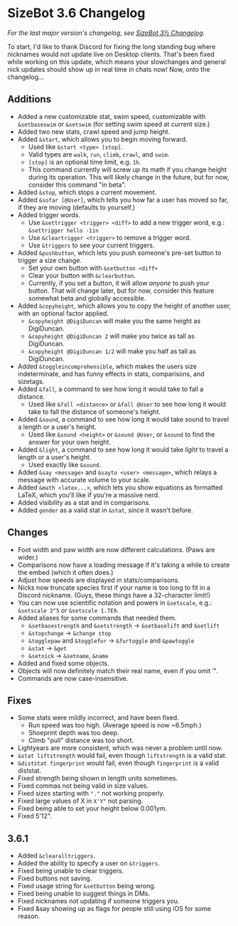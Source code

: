 # SizeBot 3.6 Changelog

*For the last major version's changelog, see [SizeBot 3½ Changelog](https://github.com/sizedev/SizeBot/blob/master/changelogs/3.5.md).*

To start, I'd like to thank Discord for fixing the long standing bug where nicknames would not update live on Desktop clients. That's been fixed while working on this update, which means your slowchanges and general nick updates should show up in real time in chats now! Now, onto the changelog...

## Additions

- Added a new customizable stat, swim speed, customizable with `&setbaseswim` or `&setswim` (for setting swim speed at current size.)
- Added two new stats, crawl speed and jump height.
- Added `&start`, which allows you to begin moving forward.
  - Used like `&start <type> [stop]`.
  - Valid types are `walk`, `run`, `climb`, `crawl`, and `swim`.
  - `[stop]` is an optional time limit, e.g. `1h`.
  - This command currently will screw up its math if you change height during its operation. This will likely change in the future, but for now, consider this command "in beta".
- Added `&stop`, which stops a current movement.
- Added `&sofar [@User]`, which tells you how far a user has moved so far, if they are moving (defaults to yourself.)
- Added trigger words.
  - Use `&settrigger <trigger> <diff>` to add a new trigger word, e.g.: `&settrigger hello -1in`
  - Use `&cleartrigger <trigger>` to remove a trigger word.
  - Use `&triggers` to see your current triggers.
- Added `&pushbutton`, which lets you push someone's pre-set button to trigger a size change.
  - Set your own button with `&setbutton <diff>`
  - Clear your button with `&clearbutton`.
  - Currently, if you set a button, it will allow *anyone* to push your button. That will change later, but for now, consider this feature somewhat beta and globally accessible.
- Added `&copyheight`, which allows you to copy the height of another user, with an optional factor applied.
  - `&copyheight @DigiDuncan` will make you the same height as DigiDuncan.
  - `&copyheight @DigiDuncan 2` will make you twice as tall as DigiDuncan.
  - `&copyheight @DigiDuncan 1/2` will make you half as tall as DigiDuncan.
- Added `&toggleincomprehensible`, which makes the users size indeterminate, and has funny effects in stats, comparisons, and sizetags.
- Added `&fall`, a command to see how long it would take to fall a distance.
  - Used like `&fall <distance>` or `&fall @User` to see how long it would take to fall the distance of someone's height.
- Added `&sound`, a command to see how long it would take sound to travel a length or a user's height.
  - Used like `&sound <height>` or `&sound @User`, or `&sound` to find the answer for your own height.
- Added `&light`, a command to see how long it would take *light* to travel a length or a user's height.
  - Used exactly like `&sound`.
- Added `&say <message>` and `&sayto <user> <message>`, which relays a message with accurate volume to your scale.
- Added `&math <latex...>`, which lets you show equations as formatted LaTeX, which you'll like if you're a massive nerd.
- Added visibility as a stat and in comparisons.
- Added `gender` as a valid stat in `&stat`, since it wasn't before.

## Changes

- Foot width and paw width are now different calculations. (Paws are wider.)
- Comparisons now have a loading message if it's taking a while to create the embed (which it often does.)
- Adjust how speeds are displayed in stats/comparisons.
- Nicks now truncate species first if your name is too long to fit in a Discord nickname. (Guys, these things have a 32-character limit!)
- You can now use scientific notation and powers in `&setscale`, e.g.: `&setscale 2^5` or `&setscale 1.7E9`.
- Added aliases for some commands that needed them.
  - `&setbasestrength` and `&setstrength` -> `&setbaselift` and `&setlift`
  - `&stopchange` -> `&change stop`
  - `&togglepaw` and `&togglefur` -> `&furtoggle` and `&pawtoggle`
  - `&stat` -> `&get`
  - `&setnick` -> `&setname`, `&name`
- Added and fixed some objects.
- Objects will now definitely match their real name, even if you omit ™.
- Commands are now case-insensitive.

## Fixes

- Some stats were mildly incorrect, and have been fixed.
  - Run speed was too high. (Average speed is now ~6.5mph.)
  - Shoeprint depth was too deep.
  - Climb "pull" distance was too short.
- Lightyears are more consistent, which was never a problem until now.
- `&stat liftstrength` would fail, even though `liftstrength` is a valid stat.
- `&diststat fingerprint` would fail, even though `fingerprint` is a valid diststat.
- Fixed strength being shown in length units sometimes.
- Fixed commas not being valid in size values.
- Fixed sizes starting with `"."` not working properly.
- Fixed large values of X in `X'Y"` not parsing.
- Fixed being able to set your height below 0.001ym.
- Fixed 5'12".


## 3.6.1

- Added `&clearalltriggers`.
- Added the ability to specify a user on `&triggers`.
- Fixed being unable to clear triggers.
- Fixed buttons not saving.
- Fixed usage string for `&setbutton` being wrong.
- Fixed being unable to suggest things in DMs.
- Fixed nicknames not updating if someone triggers you.
- Fixed &say showing up as flags for people still using iOS for some reason.
